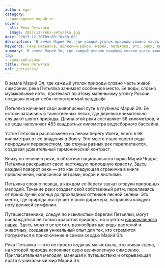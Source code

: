 ```yaml
---
author: egor
category:
- краеведение-марий-эл
cover:
  alt: Река Петьялка
  image: 2023/12/reka-petyalka.jpg
date: '2023-12-20T09:00:10+00:00'
description: 'В земле Марий Эл, где каждый уголок природы словно часть живой симфонии, река Петьялка занимает особенное место. Ее воды, словно музыкальные ноты,...'
keywords: Река Петьялка, волжский-район, марий, петьялка, это, реки, природы, словно, место, создавая, каждый, симфонии, река, воды, свой, петьялки, берегу
summary: 'В земле Марий Эл, где каждый уголок природы словно часть живой симфонии, река Петьялка занимает особенное место. Ее воды, словно музыкальные ноты,...'
tag:
- волжский-район
title: Река Петьялка
url: /petyalka/
---
```


В земле Марий Эл, где каждый уголок природы словно часть живой симфонии, река Петьялка занимает особенное место. Ее воды, словно музыкальные ноты, протекают по этому маленькому уголку России, создавая вокруг себя неповторимый ландшафт.

Петьялка начинает свой живописный путь в глубинах Марий Эл. Ее истоки затаились в таинственных лесах, где деревья внимательно слушают шепот природы. Длина этой реки составляет 58 километров, и ее воды наполняют 483 квадратных километра водосборного бассейна.

Устье Петьялки расположено на левом берегу Илети, всего в 68 километрах от ее впадения в Волгу. Это место стало своего рода природным перекрестком, где струны разных рек переплетаются, создавая удивительный гармонический контраст.

Внизу по течению реки, в объятиях национального парка Марий Чодра, Петьялка раскрывает свою настоящую природную красоту. Здесь каждый поворот реки — это как следующая страничка в книге приключений, написанной ветрами, водой и листьями.

Петьялка словно певица, в каждом ее берегу звучат отзвуки природных мелодий. Течение реки создает свой собственный ритм, переливаясь от ярких лучей солнца до прохладных оттенков лесной зелени. Это место, где природа выступает в роли дирижера, направляя каждую ноту великой симфонии.

Путешественники, следуя по извилистым берегам Петьялки, могут наслаждаться не только красотой природы, но и уютом [национального парка](/sosnovaya-roshha-joshkar-ola/). Здесь можно встретить разнообразные виды растений и животных, создавая уникальный опыт для тех, кто стремится погрузиться в приключение в самом сердце Марий Эл.

Река Петьялка — это не просто водяная магистраль, это живая сцена, на которой природа исполняет свою великолепную симфонию. Пригласительная мелодия, манящая к путешествию и открывающая врата в уникальный мир Марий Эл.